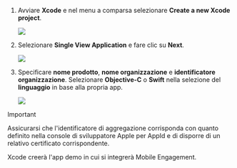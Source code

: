 1. Avviare **Xcode** e nel menu a comparsa selezionare **Create a new Xcode project**.
   
    ![](./media/mobile-engagement-create-new-ios-app/xcode-new-project.png)
2. Selezionare **Single View Application** e fare clic su **Next**.
   
    ![](./media/mobile-engagement-create-new-ios-app/xcode-simple-view.png)
3. Specificare **nome prodotto**, **nome organizzazione** e **identificatore organizzazione**. Selezionare **Objective-C** o **Swift** nella selezione del **linguaggio** in base alla propria app.
   
    ![](./media/mobile-engagement-create-new-ios-app/xcode-project-props.png)

> [!IMPORTANT]
> Assicurarsi che l'identificatore di aggregazione corrisponda con quanto definito nella console di sviluppatore Apple per AppId e di disporre di un relativo certificato corrispondente. 
> 
> 

Xcode creerà l'app demo in cui si integrerà Mobile Engagement.

